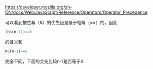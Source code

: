 

https://developer.mozilla.org/zh-CN/docs/Web/JavaScript/Reference/Operators/Operator_Precedence



可以看到按位与（&）的优先级是低于相等（==）的，因此

```js
(n&(n-1))==0
```

的含义和

```js
n&(n-1)==0
```

完全不同，下面的会先比较n-1是否等于0